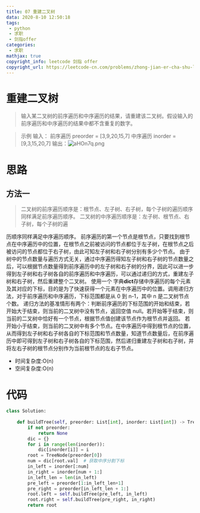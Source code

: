 ```yaml
---
title: 07 重建二叉树
data: 2020-8-10 12:50:18
tags:
 - python
 - 求职
 - 剑指offer
categories:
 - 求职
mathjax: true
copyright_info: leetcode 剑指 offer
copyright_url: https://leetcode-cn.com/problems/zhong-jian-er-cha-shu-lcof/
---
```


# 重建二叉树

> 输入某二叉树的前序遍历和中序遍历的结果，请重建该二叉树。假设输入的前序遍历和中序遍历的结果中都不含重复的数字。

>示例
>输入：
>前序遍历 preorder = [3,9,20,15,7]
  中序遍历 inorder = [9,3,15,20,7]
  输出：![aHOn7q.png](https://s1.ax1x.com/2020/08/10/aHOn7q.png)
  
  
  # 思路 
  ## 方法一  
  > 二叉树的前序遍历顺序是：根节点、左子树、右子树，每个子树的遍历顺序同样满足前序遍历顺序。
二叉树的中序遍历顺序是：左子树、根节点、右子树，每个子树的遍


历顺序同样满足中序遍历顺序。
前序遍历的第一个节点是根节点，只要找到根节点在中序遍历中的位置，在根节点之前被访问的节点都位于左子树，在根节点之后被访问的节点都位于右子树，由此可知左子树和右子树分别有多少个节点。
由于树中的节点数量与遍历方式无关，通过中序遍历得知左子树和右子树的节点数量之后，可以根据节点数量得到前序遍历中的左子树和右子树的分界，因此可以进一步得到左子树和右子树各自的前序遍历和中序遍历，可以通过递归的方式，重建左子树和右子树，然后重建整个二叉树。
使用一个 字典**dict**存储中序遍历的每个元素及其对应的下标，目的是为了快速获得一个元素在中序遍历中的位置。调用递归方法，对于前序遍历和中序遍历，下标范围都是从 0 到 n-1，其中 n 是二叉树节点个数。
递归方法的基准情形有两个：判断前序遍历的下标范围的开始和结束，若开始大于结束，则当前的二叉树中没有节点，返回空值 null。若开始等于结束，则当前的二叉树中恰好有一个节点，根据节点值创建该节点作为根节点并返回。
若开始小于结束，则当前的二叉树中有多个节点。在中序遍历中得到根节点的位置，从而得到左子树和右子树各自的下标范围和节点数量，知道节点数量后，在前序遍历中即可得到左子树和右子树各自的下标范围，然后递归重建左子树和右子树，并将左右子树的根节点分别作为当前根节点的左右子节点。

 - 时间复杂度:O(n)
 - 空间复杂度:O(n)

# 代码

``` python
class Solution:
    
    def buildTree(self, preorder: List[int], inorder: List[int]) -> TreeNode:
        if not preorder:
            return None
        dic = {}
        for i in range(len(inorder)):
            dic[inorder[i]] = i
        root = TreeNode(preorder[0])
        num = dic[root.val]  # 获取中序分割下标
        in_left = inorder[:num]
        in_right = inorder[num + 1:]
        in_left_len = len(in_left)
        pre_left = preorder[1:in_left_len+1]
        pre_right = preorder[in_left_len + 1:]
        root.left = self.buildTree(pre_left, in_left)
        root.right = self.buildTree(pre_right, in_right)
        return root
```

